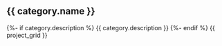 ## {{ category.name }}

{%- if category.description %}
{{ category.description }}
{%- endif %}
{{ project_grid }}
